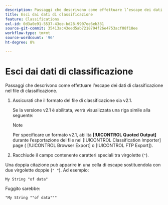 ```yaml
---
description: Passaggi che descrivono come effettuare l’escape dei dati di classificazione nel file di classificazione.
title: Esci dai dati di classificazione
feature: Classifications
exl-id: 0d3a0e91-5537-43ee-bd28-9907ee6eb331
source-git-commit: 35413ac43eed5ab7218794f26e4753acf08f18ee
workflow-type: tm+mt
source-wordcount: '96'
ht-degree: 8%

---
```


# Esci dai dati di classificazione

Passaggi che descrivono come effettuare l’escape dei dati di classificazione nel file di classificazione.

<!--Meike, please check this page against orginal. It might be missing information. -->

1. Assicurati che il formato del file di classificazione sia v2.1.

   Se la versione v2.1 è abilitata, verrà visualizzata una riga simile alla seguente:

   >[!NOTE]
   >
   >Per specificare un formato v2.1, abilita **[!UICONTROL Quoted Output]** durante l’esportazione del file nel [!UICONTROL Classification Importer] page ( [!UICONTROL Browser Export] o [!UICONTROL FTP Export]).

1. Racchiude il campo contenente caratteri speciali tra virgolette (`"`).

Una doppia citazione può apparire in una cella di escape sostituendola con due virgolette doppie (`" "`). Ad esempio:

```
My String "of data"
```

Fuggito sarebbe:

```
"My String ""of data"""
```
